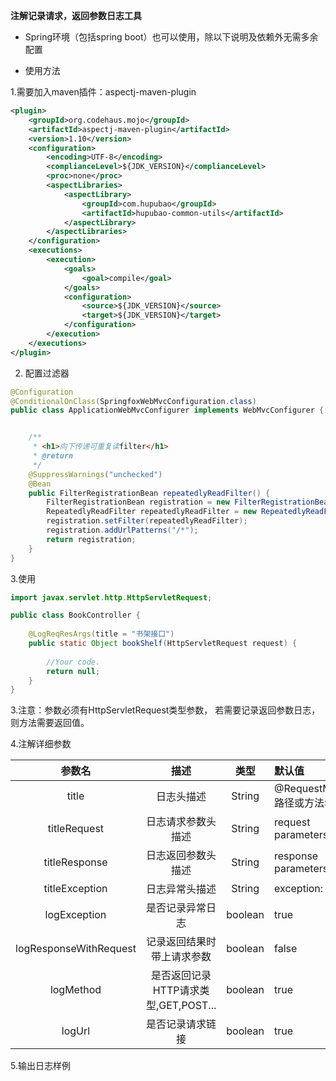 **注解记录请求，返回参数日志工具**

- Spring环境（包括spring boot）也可以使用，除以下说明及依赖外无需多余配置

- 使用方法

1.需要加入maven插件：aspectj-maven-plugin

```xml
<plugin>
    <groupId>org.codehaus.mojo</groupId>
    <artifactId>aspectj-maven-plugin</artifactId>
    <version>1.10</version>
    <configuration>
        <encoding>UTF-8</encoding>
        <complianceLevel>${JDK_VERSION}</complianceLevel>
        <proc>none</proc>
        <aspectLibraries>
            <aspectLibrary>
                <groupId>com.hupubao</groupId>
                <artifactId>hupubao-common-utils</artifactId>
            </aspectLibrary>
        </aspectLibraries>
    </configuration>
    <executions>
        <execution>
            <goals>
                <goal>compile</goal>
            </goals>
            <configuration>
                <source>${JDK_VERSION}</source>
                <target>${JDK_VERSION}</target>
            </configuration>
        </execution>
    </executions>
</plugin>

```

2. 配置过滤器

```java
@Configuration
@ConditionalOnClass(SpringfoxWebMvcConfiguration.class)
public class ApplicationWebMvcConfigurer implements WebMvcConfigurer {


	/**
	 * <h1>向下传递可重复读filter</h1>
	 * @return
	 */
	@SuppressWarnings("unchecked")
	@Bean
	public FilterRegistrationBean repeatedlyReadFilter() {
		FilterRegistrationBean registration = new FilterRegistrationBean();
		RepeatedlyReadFilter repeatedlyReadFilter = new RepeatedlyReadFilter();
		registration.setFilter(repeatedlyReadFilter);
		registration.addUrlPatterns("/*");
		return registration;
	}
}
```

3.使用

```java
import javax.servlet.http.HttpServletRequest;

public class BookController {
    
    @LogReqResArgs(title = "书架接口")
    public static Object bookShelf(HttpServletRequest request) {
    
        //Your code.
        return null;
    }
}
```

3.注意：参数必须有HttpServletRequest类型参数，
若需要记录返回参数日志，则方法需要返回值。

4.注解详细参数

|参数名|描述|类型|默认值|
| :------: | :------: | :------: | :------|
|title|日志头描述|String|@RequestMapping路径或方法名|
|titleRequest|日志请求参数头描述|String|request parameters:|
|titleResponse|日志返回参数头描述|String|response parameters:|
|titleException|日志异常头描述|String|exception:|
|logException|是否记录异常日志|boolean|true|
|logResponseWithRequest|记录返回结果时带上请求参数|boolean|false|
|logMethod|是否返回记录HTTP请求类型,GET,POST...|boolean|true|
|logUrl|是否记录请求链接|boolean|true|

5.输出日志样例

